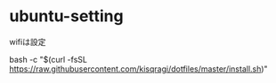 # ubuntu-setting

wifiは設定

bash -c "$(curl -fsSL https://raw.githubusercontent.com/kisqragi/dotfiles/master/install.sh)"
